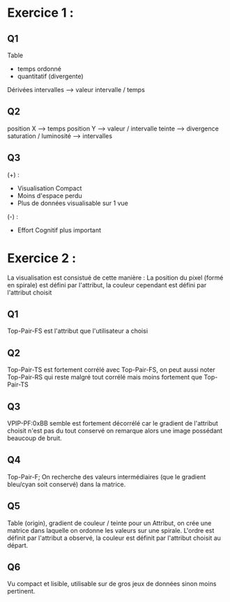# Exercice 1 :

## Q1
Table
- temps ordonné
- quantitatif (divergente)
  
Dérivées intervalles --> valeur intervalle / temps

## Q2 
position X --> temps
position Y --> valeur / intervalle
teinte --> divergence
saturation / luminosité --> intervalles

## Q3
(+) :
- Visualisation Compact
- Moins d'espace perdu
- Plus de données visualisable sur 1 vue

(-) :
- Effort Cognitif plus important

# Exercice 2 :
La visualisation est consistué de cette manière :
La position du pixel (formé en spirale) est défini par l'attribut, la couleur cependant est défini par l'attribut choisit
## Q1
Top-Pair-FS est l'attribut que l'utilisateur a choisi

## Q2
Top-Pair-TS est fortement corrélé avec Top-Pair-FS, on peut aussi noter Top-Pair-RS qui reste malgré tout corrélé mais moins fortement que Top-Pair-TS

## Q3
VPIP-PF:0xBB semble est fortement décorrélé car le gradient de l'attribut choisit n'est pas du tout conservé on remarque alors une image possédant beaucoup de bruit.

## Q4
Top-Pair-F; On recherche des valeurs intermédiaires (que le gradient bleu/cyan soit conservé) dans la matrice.

## Q5
Table (origin), gradient de couleur / teinte pour un Attribut, on crée une matrice dans laquelle on ordonne les valeurs sur une spirale. L'ordre est définit par l'attribut a observé, la couleur est définit par l'attribut choisit au départ.

## Q6
Vu compact et lisible, utilisable sur de gros jeux de données sinon moins pertinent.
